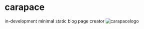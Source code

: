 # carapace
in-development minimal static blog page creator 
 ![carapacelogo](https://cdn.discordapp.com/attachments/951644856273502272/970069914448695307/carapacelogo.png)
